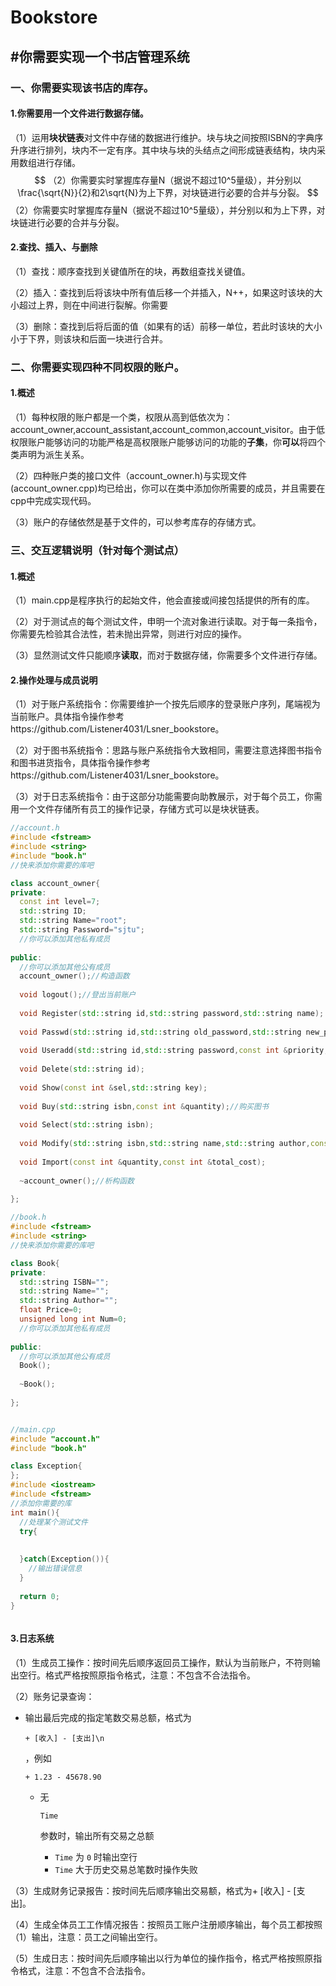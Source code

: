 # Bookstore

## #你需要实现一个书店管理系统

### 一、你需要实现该书店的库存。

#### 1.你需要用一个文件进行数据存储。

（1）运用**块状链表**对文件中存储的数据进行维护。块与块之间按照ISBN的字典序升序进行排列，块内不一定有序。其中块与块的头结点之间形成链表结构，块内采用数组进行存储。
$$
（2）你需要实时掌握库存量N（据说不超过10^5量级），并分别以\frac{\sqrt{N}}{2}和2\sqrt{N}为上下界，对块链进行必要的合并与分裂。
$$
（2）你需要实时掌握库存量N（据说不超过10^5量级），并分别以和为上下界，对块链进行必要的合并与分裂。



#### 2.查找、插入、与删除

（1）查找：顺序查找到关键值所在的块，再数组查找关键值。

（2）插入：查找到后将该块中所有值后移一个并插入，N++，如果这时该块的大小超过上界，则在中间进行裂解。你需要

（3）删除：查找到后将后面的值（如果有的话）前移一单位，若此时该块的大小小于下界，则该块和后面一块进行合并。



### 二、你需要实现四种不同权限的账户。

#### 1.概述

（1）每种权限的账户都是一个类，权限从高到低依次为：account_owner,account_assistant,account_common,account_visitor。由于低权限账户能够访问的功能严格是高权限账户能够访问的功能的**子集**，你**可以**将四个类声明为派生关系。

（2）四种账户类的接口文件（account_owner.h)与实现文件(account_owner.cpp)均已给出，你可以在类中添加你所需要的成员，并且需要在cpp中完成实现代码。

（3）账户的存储依然是基于文件的，可以参考库存的存储方式。



### 三、交互逻辑说明（针对每个测试点）

#### 1.概述

（1）main.cpp是程序执行的起始文件，他会直接或间接包括提供的所有的库。

（2）对于测试点的每个测试文件，申明一个流对象进行读取。对于每一条指令，你需要先检验其合法性，若未抛出异常，则进行对应的操作。

（3）显然测试文件只能顺序**读取**，而对于数据存储，你需要多个文件进行存储。



#### 2.操作处理与成员说明

（1）对于账户系统指令：你需要维护一个按先后顺序的登录账户序列，尾端视为当前账户。具体指令操作参考https://github.com/Listener4031/Lsner_bookstore。

（2）对于图书系统指令：思路与账户系统指令大致相同，需要注意选择图书指令和图书进货指令，具体指令操作参考https://github.com/Listener4031/Lsner_bookstore。

（3）对于日志系统指令：由于这部分功能需要向助教展示，对于每个员工，你需用一个文件存储所有员工的操作记录，存储方式可以是块状链表。



```c++
//account.h
#include <fstream>
#include <string>
#include "book.h"
//快来添加你需要的库吧

class account_owner{
private:
  const int level=7;
  std::string ID;
  std::string Name="root";
  std::string Password="sjtu";
  //你可以添加其他私有成员
  
public:
  //你可以添加其他公有成员
  account_owner();//构造函数
  
  void logout();//登出当前账户
  
  void Register(std::string id,std::string password,std::string name);
  
  void Passwd(std::string id,std::string old_password,std::string new_password);
  
  void Useradd(std::string id,std::string password,const int &priority,std::string name);//增加账户
  
  void Delete(std::string id);
  
  void Show(const int &sel,std::string key);
  
  void Buy(std::string isbn,const int &quantity);//购买图书
  
  void Select(std::string isbn);
  
  void Modify(std::string isbn,std::string name,std::string author,const float &price);
  
  void Import(const int &quantity,const int &total_cost);
  
  ~account_owner();//析构函数
  
};


```

```c++
//book.h
#include <fstream>
#include <string>
//快来添加你需要的库吧

class Book{
private:
  std::string ISBN="";
  std::string Name="";
  std::string Author="";
  float Price=0;
  unsigned long int Num=0;
  //你可以添加其他私有成员
  
public:
  //你可以添加其他公有成员
  Book();
  
  ~Book();
  
};



```

```c++
//main.cpp
#include "account.h"
#include "book.h"

class Exception{
};
#include <iostream>
#include <fstream>
//添加你需要的库
int main(){
  //处理某个测试文件
  try{
    
    
  }catch(Exception()){
    //输出错误信息
  }
  
  return 0;
}
```

```c++

```



#### 3.日志系统

（1）生成员工操作：按时间先后顺序返回员工操作，默认为当前账户，不符则输出空行。格式严格按照原指令格式，注意：不包含不合法指令。

（2）账务记录查询：

- 输出最后完成的指定笔数交易总额，格式为

  ```
  + [收入] - [支出]\n
  ```

  ，例如

  ```
  + 1.23 - 45678.90
  ```

  - 无 

    ```
    Time
    ```

    参数时，输出所有交易之总额

    - `Time` 为 `0` 时输出空行
    - `Time` 大于历史交易总笔数时操作失败

（3）生成财务记录报告：按时间先后顺序输出交易额，格式为\+ [收入] - [支出]。

（4）生成全体员工工作情况报告：按照员工账户注册顺序输出，每个员工都按照（1）输出，注意：员工之间输出空行。

（5）生成日志：按时间先后顺序输出以行为单位的操作指令，格式严格按照原指令格式，注意：不包含不合法指令。
